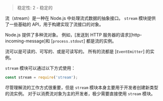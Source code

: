 
<!--introduced_in=v0.10.0-->

> 稳定性: 2 - 稳定的

流（stream）是一种在 Node.js 中处理流式数据的抽象接口。
`stream` 模块提供了一些基础的 API，用于构建实现了流接口的对象。

Node.js 提供了多种流对象。 
例如，[发送到 HTTP 服务器的请求][http-incoming-message]和 [`process.stdout`] 都是流的实例。

流可以是可读的、可写的、或是可读写的。
所有的流都是 [`EventEmitter`] 的实例。

`stream` 模块可以通过以下方式使用：

```js
const stream = require('stream');
```

尽管理解流的工作方式很重要，但是 `stream` 模块本身主要用于开发者创建新类型的流实例。 
对于以消费流对象为主的开发者，极少需要直接使用 `stream` 模块。

